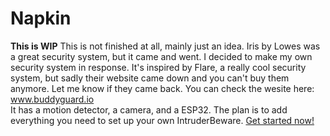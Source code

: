 # Napkin
  **This is WIP** This is not finished at all, mainly just an idea.
  Iris by Lowes was a great security system, but it came and went. I decided to make my own security system in response.  It's inspired by Flare, a really cool security system, but sadly their website came down and you can't buy them anymore. Let me know if they came back. You can check the wesite here: www.buddyguard.io  
  It has a motion detector, a camera, and a ESP32. The plan is to add everything you need to set up your own IntruderBeware.
  [Get started now!](howto2.md)
